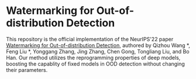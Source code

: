 # Watermarking for Out-of-distribution Detection

This repository is the official implementation of the NeurIPS'22 paper [Watermarking for Out-of-distribution Detection](), authored by Qizhou Wang *, Feng Liu *, Yonggang Zhang, Jing Zhang, Chen Gong, Tongliang Liu, and Bo Han. Our method utilizes the reprogramming properties of deep models, boosting the capablity of fixed models in OOD detection without changing their parameters. 


